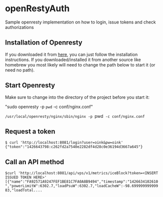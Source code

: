 # openRestyAuth
Sample openresty implementation on how to login, issue tokens and check authorizations

## Installation of Openresty
If you downloaded it from [here](http://openresty.org/), you can just follow the installation instructions.
If you downloaded/installed it from another source like homebrew you most likely will need to change the path below to start it (or need no path).

## Start Openresty
Make sure to change into the directory of the project before you start it:

"sudo openresty -p `pwd` -c conf/nginx.conf"

`/usr/local/openresty/nginx/sbin/nginx -p `pwd` -c conf/nginx.conf`

## Request a token

`
$ curl 'http://localhost:8081/login?user=oink&pw=oink'
  {"token":"1426643798:c262fd2a7540e2282df4d28c0e36194d3667a645"}
`

## Call an API method

`
$curl 'http://localhost:8081/api/vps/v1/metrics/iceBlock?token=<INSERT ISSUED TOKEN HERE>'
  [{"name":"FA92571A9247FEF1BE81C7FA0A8B9494","timestamp":"1426634102610","powerLimitW":6302.7,"loadPsuW":6302.7,"loadCacheW":-98.69999999999983,"loadTotal....
  `
